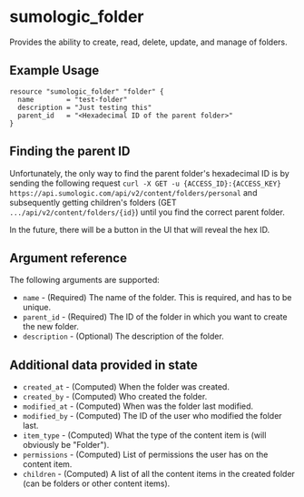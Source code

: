 # sumologic_folder
Provides the ability to create, read, delete, update, and manage of folders.

## Example Usage
```hcl
resource "sumologic_folder" "folder" {
  name        = "test-folder"
  description = "Just testing this"
  parent_id   = "<Hexadecimal ID of the parent folder>"
}
```

## Finding the parent ID
Unfortunately, the only way to find the parent folder's hexadecimal ID is by sending the following request `curl -X GET -u {ACCESS_ID}:{ACCESS_KEY} https://api.sumologic.com/api/v2/content/folders/personal` and subsequently getting children's folders (GET `.../api/v2/content/folders/{id}`) until you find the correct parent folder.

In the future, there will be a button in the UI that will reveal the hex ID.

## Argument reference
The following arguments are supported:
- `name` - (Required) The name of the folder. This is required, and has to be unique.
- `parent_id` - (Required) The ID of the folder in which you want to create the new folder.
- `description` - (Optional) The description of the folder.

## Additional data provided in state
- `created_at` - (Computed) When the folder was created.
- `created_by` - (Computed) Who created the folder.
- `modified_at` - (Computed) When was the folder last modified.
- `modified_by` - (Computed) The ID of the user who modified the folder last.
- `item_type` - (Computed) What the type of the content item is (will obviously be "Folder").
- `permissions` - (Computed) List of permissions the user has on the content item.
- `children` - (Computed) A list of all the content items in the created folder (can be folders or other content items).
